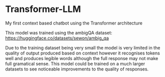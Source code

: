 # Transformer-LLM
My first context based chatbot using the Transformer architecture

This model was trained using the ambigQA dataset: https://huggingface.co/datasets/sewon/ambig_qa

Due to the training dataset being very small the model is very limited in the quality of output produced based on context however it recognises tokens well and produces legible words although the full response may not make full gramatical sense. This model could be trained on a much larger datasets to see noticeable improvements to the quality of responses.
